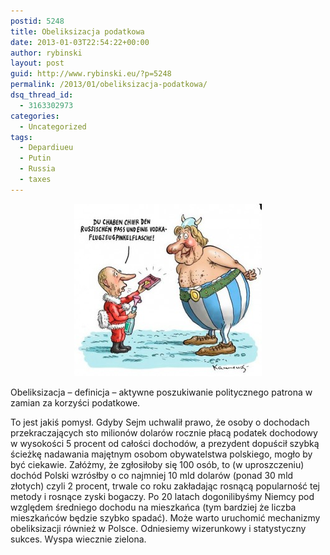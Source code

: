```yaml
---
postid: 5248
title: Obeliksizacja podatkowa
date: 2013-01-03T22:54:22+00:00
author: rybinski
layout: post
guid: http://www.rybinski.eu/?p=5248
permalink: /2013/01/obeliksizacja-podatkowa/
dsq_thread_id:
  - 3163302973
categories:
  - Uncategorized
tags:
  - Depardiueu
  - Putin
  - Russia
  - taxes
---
```

<p style="text-align: center;">
  <a href="/uploads/2013/01/Putin_Depardieu.jpg"><img class="size-medium wp-image-5249 aligncenter" title="Putin_Depardieu" src="/uploads/2013/01/Putin_Depardieu-300x276.jpg" alt="" width="300" height="276" /></a>
</p>

<p style="text-align: left;">
  Obeliksizacja – definicja – aktywne poszukiwanie politycznego patrona w zamian za korzyści podatkowe.
</p>

To jest jakiś pomysł. Gdyby Sejm uchwalił prawo, że osoby o dochodach przekraczających sto milionów dolarów rocznie płacą podatek dochodowy w wysokości 5 procent od całości dochodów, a prezydent dopuścił szybką ścieżkę nadawania majętnym osobom obywatelstwa polskiego, mogło by być ciekawie. Załóżmy, że zgłosiłoby się 100 osób, to (w uproszczeniu) dochód Polski wzrósłby o co najmniej 10 mld dolarów (ponad 30 mld złotych) czyli 2 procent, trwale co roku zakładając rosnącą popularność tej metody i rosnące zyski bogaczy. Po 20 latach dogonilibyśmy Niemcy pod względem średniego dochodu na mieszkańca (tym bardziej że liczba mieszkańców będzie szybko spadać). Może warto uruchomić mechanizmy obeliksizacji również w Polsce. Odniesiemy wizerunkowy i statystyczny sukces. Wyspa wiecznie zielona.
